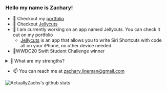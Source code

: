 <!--
**ActuallyZach/ActuallyZach** is a ✨ _special_ ✨ repository because its `README.md` (this file) appears on your GitHub profile..
!-->
### Hello my name is Zachary!
- 🔗 Checkout my [portfolio](http://actuallyzach.github.io)
- 🔗 Checkout [Jellycuts](http://Jellycuts.com)
- 📱 I am currently working on an app named Jellycuts. You can check it out on my portfolio
  - [Jellycuts](http://Jellycuts.com) is an app that allows you to write Siri Shortcuts with code all on your iPhone, no other device needed.
- 🏅WWDC20 Swift Student Challenge winner
<details>
  <summary> 💪 What are my strengths?</summary>
  
  - I am good at creating iOS apps in swift.
  - Web Development
  - UI/UX design
  - Problem solving
  - Game development
</details>


- 📫 You can reach me at zachary.lineman@gmail.com

![ActuallyZachs's github stats](https://github-readme-stats.vercel.app/api?username=actuallyzach&show_icons=true&theme=onedark)
